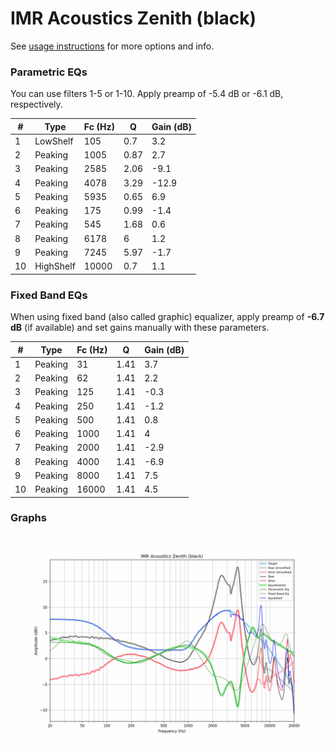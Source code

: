 # IMR Acoustics Zenith (black)
See [usage instructions](https://github.com/jaakkopasanen/AutoEq#usage) for more options and info.

### Parametric EQs
You can use filters 1-5 or 1-10. Apply preamp of -5.4 dB or -6.1 dB, respectively.

|   # | Type      |   Fc (Hz) |    Q |   Gain (dB) |
|-----|-----------|-----------|------|-------------|
|   1 | LowShelf  |       105 | 0.7  |         3.2 |
|   2 | Peaking   |      1005 | 0.87 |         2.7 |
|   3 | Peaking   |      2585 | 2.06 |        -9.1 |
|   4 | Peaking   |      4078 | 3.29 |       -12.9 |
|   5 | Peaking   |      5935 | 0.65 |         6.9 |
|   6 | Peaking   |       175 | 0.99 |        -1.4 |
|   7 | Peaking   |       545 | 1.68 |         0.6 |
|   8 | Peaking   |      6178 | 6    |         1.2 |
|   9 | Peaking   |      7245 | 5.97 |        -1.7 |
|  10 | HighShelf |     10000 | 0.7  |         1.1 |

### Fixed Band EQs
When using fixed band (also called graphic) equalizer, apply preamp of **-6.7 dB** (if available) and set gains manually with these parameters.

|   # | Type    |   Fc (Hz) |    Q |   Gain (dB) |
|-----|---------|-----------|------|-------------|
|   1 | Peaking |        31 | 1.41 |         3.7 |
|   2 | Peaking |        62 | 1.41 |         2.2 |
|   3 | Peaking |       125 | 1.41 |        -0.3 |
|   4 | Peaking |       250 | 1.41 |        -1.2 |
|   5 | Peaking |       500 | 1.41 |         0.8 |
|   6 | Peaking |      1000 | 1.41 |         4   |
|   7 | Peaking |      2000 | 1.41 |        -2.9 |
|   8 | Peaking |      4000 | 1.41 |        -6.9 |
|   9 | Peaking |      8000 | 1.41 |         7.5 |
|  10 | Peaking |     16000 | 1.41 |         4.5 |

### Graphs
![](./IMR%20Acoustics%20Zenith%20(black).png)
